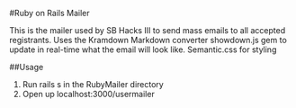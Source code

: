 #Ruby on Rails Mailer

This is the mailer used by SB Hacks III to send mass emails to all accepted registrants. 
Uses the Kramdown Markdown converter showdown.js gem to update in real-time what the email will look like.
Semantic.css for styling

##Usage
1. Run rails s in the RubyMailer directory
2. Open up localhost:3000/usermailer